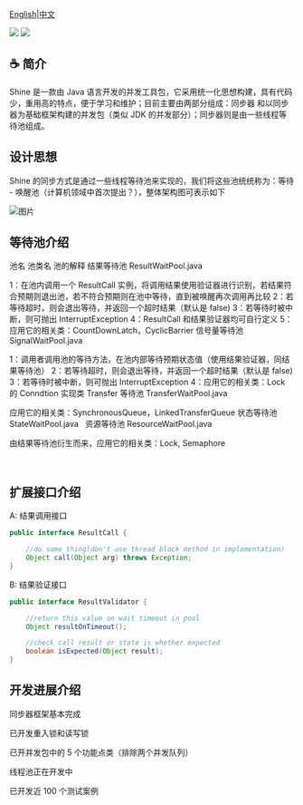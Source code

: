  <a href="https://github.com/Chris2018998/stone/tree/main/doc/Introduction/shine_readme_eng.md">English</a>|<a href="https://github.com/Chris2018998/stone/tree/main/doc/Introduction/shine_readme_cn.md">中文</a>
<p align="left">
 <a><img src="https://img.shields.io/badge/JDK-1.7+-green.svg"></a>
 <a><img src="https://img.shields.io/badge/License-LGPL%202.1-blue.svg"></a>
</p> 

## :coffee: 简介 

Shine 是一款由 Java 语言开发的并发工具包，它采用统一化思想构建，具有代码少，重用高的特点，便于学习和维护；目前主要由两部分组成：同步器 和以同步器为基础框架构建的并发包（类似 JDK 的并发部分）；同步器则是由一些线程等待池组成。

## 设计思想

Shine 的同步方式是通过一些线程等待池来实现的，我们将这些池统统称为：等待 - 唤醒池（计算机领域中首次提出？），整体架构图可表示如下

![图片](https://user-images.githubusercontent.com/32663325/210122916-87e2fe68-0e97-4ffc-809d-677f97bc2c7d.png)


## 等待池介绍
池名 	池类名 	池的解释
结果等待池 	ResultWaitPool.java 	

1：在池内调用一个 ResultCall 实例，将调用结果使用验证器进行识别，若结果符合预期则退出池，若不符合预期则在池中等待，直到被唤醒再次调用再比较
2：若等待超时，则会退出等待，并返回一个超时结果（默认是 false)
3：若等待时被中断，则可抛出 InterruptException
4：ResultCall 和结果验证器均可自行定义
5：应用它的相关类：CountDownLatch，CyclicBarrier
信号量等待池 	SignalWaitPool.java 	

1：调用者调用池的等待方法，在池内部等待预期状态值（使用结果验证器，同结果等待池）
2：若等待超时，则会退出等待，并返回一个超时结果（默认是 false)
3：若等待时被中断，则可抛出 InterruptException
4：应用它的相关类：Lock 的 Conndtion 实现类
Transfer 等待池 	TransferWaitPool.java 	

应用它的相关类：SynchronousQueue，LinkedTransferQueue
状态等待池 	StateWaitPool.java 	 
资源等待池 	ResourceWaitPool.java 	

由结果等待池衍生而来，应用它的相关类：Lock, Semaphore

 

## 扩展接口介绍

A:  结果调用接口
```java
public interface ResultCall {

    //do some thing(don't use thread block method in implementation)
    Object call(Object arg) throws Exception;
}
```

B:  结果验证接口

```java
public interface ResultValidator {

    //return this value on wait timeout in pool
    Object resultOnTimeout();

    //check call result or state is whether expected
    boolean isExpected(Object result);
}
```

## 开发进展介绍

同步器框架基本完成

已开发重入锁和读写锁

已开并发包中的 5 个功能点类（排除两个并发队列）

线程池正在开发中

已开发近 100 个测试案例

 
